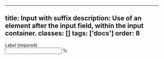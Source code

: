 <!--
 *              Copyright (c) 2025 Visa, Inc.
 *
 * Licensed under the Apache License, Version 2.0 (the "License");
 * you may not use this file except in compliance with the License.
 * You may obtain a copy of the License at
 *
 *         http://www.apache.org/licenses/LICENSE-2.0
 *
 * Unless required by applicable law or agreed to in writing, software
 * distributed under the License is distributed on an "AS IS" BASIS,
 * WITHOUT WARRANTIES OR CONDITIONS OF ANY KIND, either express or implied.
 * See the License for the specific language governing permissions and
 * limitations under the License.
 *
 -->
---
title: Input with suffix
description: Use of an element after the input field, within the input container. 
classes: []
tags: ['docs']
order: 8
---

<div class="v-flex v-flex-col">
  <label class="v-label" for="input-test-suffix">
    Label (required)
  </label>
  <div class="v-input-container v-surface v-flex-row">
    <input aria-describedby="suffix-example" class="v-input" id="input-test-suffix" name="text-input-field" type="text"/>
    <span class="v-typography-body-2-bold" id="suffix-example">
      %
    </span>
  </div>
</div>
